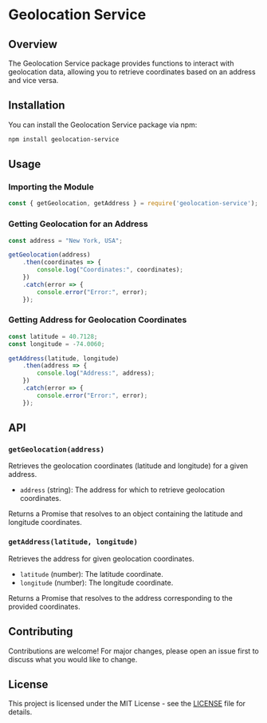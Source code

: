 # Geolocation Service

## Overview

The Geolocation Service package provides functions to interact with geolocation data, allowing you to retrieve coordinates based on an address and vice versa.

## Installation

You can install the Geolocation Service package via npm:

```bash
npm install geolocation-service
```

## Usage

### Importing the Module

```javascript
const { getGeolocation, getAddress } = require('geolocation-service');
```

### Getting Geolocation for an Address

```javascript
const address = "New York, USA";

getGeolocation(address)
    .then(coordinates => {
        console.log("Coordinates:", coordinates);
    })
    .catch(error => {
        console.error("Error:", error);
    });
```

### Getting Address for Geolocation Coordinates

```javascript
const latitude = 40.7128;
const longitude = -74.0060;

getAddress(latitude, longitude)
    .then(address => {
        console.log("Address:", address);
    })
    .catch(error => {
        console.error("Error:", error);
    });
```

## API

### `getGeolocation(address)`

Retrieves the geolocation coordinates (latitude and longitude) for a given address.

- `address` (string): The address for which to retrieve geolocation coordinates.

Returns a Promise that resolves to an object containing the latitude and longitude coordinates.

### `getAddress(latitude, longitude)`

Retrieves the address for given geolocation coordinates.

- `latitude` (number): The latitude coordinate.
- `longitude` (number): The longitude coordinate.

Returns a Promise that resolves to the address corresponding to the provided coordinates.

## Contributing

Contributions are welcome! For major changes, please open an issue first to discuss what you would like to change.

## License

This project is licensed under the MIT License - see the [LICENSE](LICENSE) file for details.
